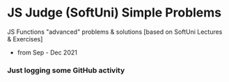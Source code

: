 # JS Judge (SoftUni) Simple Problems
JS Functions "advanced" problems & solutions [based on SoftUni Lectures &amp; Exercises]
 - from Sep - Dec 2021
### Just logging some GitHub activity
